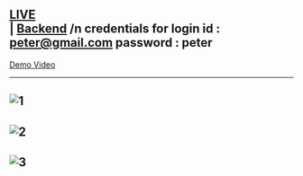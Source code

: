 [LIVE](https://social-media-frontend-virid.vercel.app/home) <br  />     $|$     [Backend](https://github.com/Mayuresh308/social-media-backend.git) /n
credentials for login
id : peter@gmail.com
password : peter
--------------------------------------------------------------------------
[Demo Video](
https://github.com/user-attachments/assets/a3691764-22ab-4737-abde-aa40efe565de)

------------------------------------------------------------------------------

![1](https://github.com/user-attachments/assets/07c831d7-89c0-4213-bc18-c3a1f6e68214)
-------------------------------------------------------------------------------------
![2](https://github.com/user-attachments/assets/f5e8454b-988f-4194-bc7e-f7f1d742be2f)
-------------------------------------------------------------------------------------
![3](https://github.com/user-attachments/assets/76174f16-ae41-4196-8447-afd3f97649fb)
-------------------------------------------------------------------------------------
